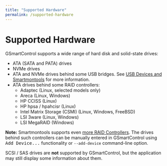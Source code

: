 ```yaml
---
title: "Supported Hardware"
permalink: /supported-hardware
---
```


# Supported Hardware

GSmartControl supports a wide range of hard disk and solid-state drives:
- ATA (SATA and PATA) drives
- NVMe drives
- ATA and NVMe drives behind some USB bridges. See
[USB Devices and Smartmontools](https://www.smartmontools.org/wiki/USB)
for more information.
- ATA drives behind some RAID controllers:
  - Adaptec (Linux, selected models only)
  - Areca (Linux, Windows)
  - HP CCISS (Linux)
  - HP hpsa / hpahcisr (Linux)
  - Intel Matrix Storage (CSMI) (Linux, Windows, FreeBSD)
  - LSI 3ware (Linux, Windows)
  - LSI MegaRAID (Windows)

**Note:** Smartmontools supports even
[more RAID Controllers](https://www.smartmontools.org/wiki/Supported_RAID-Controllers).
The drives behind such controllers can be manually entered in GSmartControl using
<tt>Add Device...</tt> functionality or `--add-device` command-line option.

SCSI / SAS drives are **not** supported by GSmartControl, but the application
may still display some information about them.
